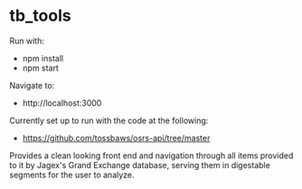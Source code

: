# tb_tools

Run with:

  - npm install
  - npm start

Navigate to:

  - http://localhost:3000

Currently set up to run with the code at the following:

  - https://github.com/tossbaws/osrs-api/tree/master

Provides a clean looking front end and navigation through all items provided to it by Jagex's Grand Exchange database, serving 
them in digestable segments for the user to analyze.
